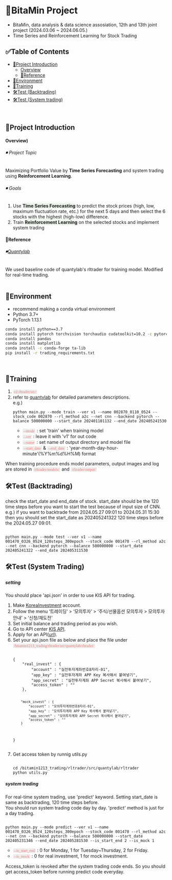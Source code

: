 # 🍊BitaMin Project

- BitaMin, data analysis &amp; data science assosiation, 12th and 13th joint project (2024.03.06 ~ 2024.06.05.)
- Time Series and Reinforcement Learning for Stock Trading

## ✅Table of Contents
- [💼Project Introduction](#Project_Introduction)
    - [Overview](#Overview)
    - [🔖Reference](#Reference)
- [🤗Environment](#Environment)
- [🦾Training](#Training)
- [🛠️Test (Backtrading)](#Test-(Backtrading))
- [🛠️Test (System trading)](#Test-(SystemTrading))
<br>


<a name='Project_Introduction'></a>
## 💼Project Introduction
<a name='Overview'></a>
#### Overview)

<h6>◾ Project Topic</h6>
Maximizing Portfolio Value by <b>Time Series Forecasting</b> and system trading using <b>Reinforcement Learning</b>.

<h6>◾ Goals</h6>
<ul style='list-style-type:decimal;'>
    <li>Use <b style='background-color: #EDF3EC;'>Time Series Forecasting</b> to predict the stock prices (high, low, maximum fluctuation rate, etc.) for the next 5 days and then select the 6 stocks with the highest (high-low) difference.</li>
    <li>Train <b style='background-color: #EDF3EC;'>Reinforcement Learning</b> on the selected stocks and implement system trading</li>
</ul>

<a name='Reference'></a>
<h4>🔖Reference</h4>
<h6>◾<a href="https://github.com/quantylab">Quantylab</a></h6>
We used baseline code of quantylab's rltrader for training model. Modified for real-time trading. 
<br/>
<br/>

<a name='Environment'></a>
## 🤗Environment

- recommend making a conda virtual environment
- Python 3.7+
- PyTorch 1.13.1

```bash
conda install python==3.7
conda install pytorch torchvision torchaudio cudatoolkit=10.2 -c pytorch
conda install pandas
conda install matplotlib
conda install -c conda-forge ta-lib
pip install -r trading_requirements.txt
```

<br/>

<a name='Training'></a>
## 🦾Training

<ul style='list-style-type:decimal;'>
    <li><code style="background-color: #EDEDEB;color: #EB7979;border-radius: 3px;padding: 0 3px;font-family: consolas;">cd rltrader/src/</code></li>
    <li>refer to <a href="https://github.com/quantylab/rltrader?tab=readme-ov-file#%EC%8B%A4%ED%96%89">quantylab</a> for detailed parameters descriptions.<br>e.g.)</li>
    <pre>
<code class='bash'>python main.py --mode train --ver v1 --name 002870_0110_0524 --stock_code 002870 --rl_method a2c --net cnn --backend pytorch --balance 500000000 --start_date 202401101132 --end_date 202405241530</code></pre>
    <li style="margin-left:30px;list-style-type:circle;"><code style="background-color: #EDEDEB;color: #EB7979;border-radius: 3px;padding: 0 3px;font-family: consolas;">--mode</code> : set 'train' when training model</li>
    <li style="margin-left:30px;list-style-type:circle;"><code style="background-color: #EDEDEB;color: #EB7979;border-radius: 3px;padding: 0 3px;font-family: consolas;">--ver</code> : leave it with 'v1' for out code</li>
    <li style="margin-left:30px;list-style-type:circle;"><code style="background-color: #EDEDEB;color: #EB7979;border-radius: 3px;padding: 0 3px;font-family: consolas;">--name</code> : set name of output directory and model file</li>
    <li style="margin-left:30px;list-style-type:circle;"><code style="background-color: #EDEDEB;color: #EB7979;border-radius: 3px;padding: 0 3px;font-family: consolas;">--start_date</code> & <code style="background-color: #EDEDEB;color: #EB7979;border-radius: 3px;padding: 0 3px;font-family: consolas;">--end_date</code> : 'year-month-day-hour-minute'(%Y%m%d%H%M) format</li>
</ul>
<p>When training procedure ends model parameters, output images and log are stored in <code style="background-color: #EDEDEB;color: #EB7979;border-radius: 3px;padding: 0 3px;font-family: consolas;">/rltrader/models/</code> and <code style="background-color: #EDEDEB;color: #EB7979;border-radius: 3px;padding: 0 3px;font-family: consolas;">/rltrader/output/</code> 
</p>


<a name='Test-(Backtrading)'></a>
## 🛠️Test (Backtrading)
<p>check the start_date and end_date of stock. start_date should be the 120 time steps before you want to start the test because of input size of CNN.<br>
e.g.) if you want to backtrade from 2024.05.27 09:01 to 2024.05.31 15:30 then you should set the start_date as 202405241322 120 time steps before the 2024.05.27 09:01.</p>
<pre>
<code class='bash'>
python main.py --mode test --ver v1 --name 001470_0326_0524_120steps_300epoch --stock_code 001470 --rl_method a2c --net cnn --backend pytorch --balance 500000000 --start_date 202405241322 --end_date 202405311530
</code></pre>


<a name='Test-(SystemTrading)'></a>
## 🛠️Test (System Trading)

<h5>setting</h5>
You should place 'api.json' in order to use KIS API for trading.
<ul style='list-style-type:decimal;'>
    <li>Make <a href="https://securities.koreainvestment.com/main/Main.jsp" target="blank">KoreaInvestment</a> account.</li>
    <li>Follow the menu ‘트레이딩’ > ‘모의투자’ > ‘주식/선물옵션 모의투자 > 모의투자안내’ > ‘신청/재도전’</li>
    <li>Set initial balance and trading period as you wish.</li>
    <li>Go to API center <a target="blank" href="https://apiportal.koreainvestment.com/intro">KIS API</a>. </li>
    <li>Apply for an API(<a href="https://securities.koreainvestment.com/main/customer/systemdown/RestAPIService.jsp" target="blank">url</a>).</li>
    <li>Set your api.json file as below and place the file under <code style="background-color: #EDEDEB;color: #EB7979;border-radius: 3px;padding: 0 3px;font-family: consolas;">/bitamin1213_trading/rltrader/src/quantylab/rltrader/</code></li>
<pre>
<code class='json'>
{
    "real_invest" : {
        "account" : "실전투자계좌번호8자리-01", 
        "app_key" : "실전투자계좌 APP Key 복사해서 붙여넣기",
        "app_secret" : "실전투자계좌 APP Secret 복사해서 붙여넣기",
        "access_token" : ""
    },
        
        "mock_invest" : {
            "account" : "모의투자계좌번호8자리-01",
            "app_key" : "모의투자계좌 APP Key 복사해서 붙여넣기",
            "app_secret" : "모의투자계좌 APP Secret 복사해서 붙여넣기",
            "access_token" : ""        
        }    
}</code></pre>
<li>Get access token by runnig utils.py</li>
<pre>
<code class='bash'>
cd /bitamin1213_trading/rltrader/src/quantylab/rltrader
python utils.py
</pre></code>
</ul>
<h5>system trading</h5>
For real-time system trading, use 'predict' keyword. Setting start_date is same as backtrading, 120 time steps before.<br>
You should run system trading code day by day. 'predict' method is just for a day trading.
<pre>
<code class='bash'>
python main.py --mode predict --ver v1 --name 001470_0326_0524_120steps_300epoch --stock_code 001470 --rl_method a2c --net cnn --backend pytorch --balance 500000000 --start_date 202405231346 --end_date 202405281530 --is_start_end 2 --is_mock 1
</code></pre>
<ul style='list-style-type:circle;'>
<li><code style="background-color: #EDEDEB;color: #EB7979;border-radius: 3px;padding: 0 3px;font-family: consolas;">--is_start_end</code> : 0 for Monday, 1 for Tuesday~Thursday, 2 for Friday.</li>
<li><code style="background-color: #EDEDEB;color: #EB7979;border-radius: 3px;padding: 0 3px;font-family: consolas;">--is_mock</code> : 0 for real investment, 1 for mock investment.</li>
</ul>
Access_token is revoked after the system trading code ends. So you should get access_token before running predict code everyday.
